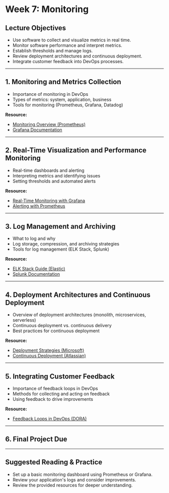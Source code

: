 # Week 7: Monitoring

## Lecture Objectives
- Use software to collect and visualize metrics in real time.
- Monitor software performance and interpret metrics.
- Establish thresholds and manage logs.
- Review deployment architectures and continuous deployment.
- Integrate customer feedback into DevOps processes.

---

## 1. Monitoring and Metrics Collection
- Importance of monitoring in DevOps
- Types of metrics: system, application, business
- Tools for monitoring (Prometheus, Grafana, Datadog)

**Resource:**  
- [Monitoring Overview (Prometheus)](https://prometheus.io/docs/introduction/overview/)
- [Grafana Documentation](https://grafana.com/docs/grafana/latest/)

---

## 2. Real-Time Visualization and Performance Monitoring
- Real-time dashboards and alerting
- Interpreting metrics and identifying issues
- Setting thresholds and automated alerts

**Resource:**  
- [Real-Time Monitoring with Grafana](https://grafana.com/tutorials/)
- [Alerting with Prometheus](https://prometheus.io/docs/alerting/latest/alertmanager/)

---

## 3. Log Management and Archiving
- What to log and why
- Log storage, compression, and archiving strategies
- Tools for log management (ELK Stack, Splunk)

**Resource:**  
- [ELK Stack Guide (Elastic)](https://www.elastic.co/what-is/elk-stack)
- [Splunk Documentation](https://docs.splunk.com/Documentation/Splunk/latest)

---

## 4. Deployment Architectures and Continuous Deployment
- Overview of deployment architectures (monolith, microservices, serverless)
- Continuous deployment vs. continuous delivery
- Best practices for continuous deployment

**Resource:**  
- [Deployment Strategies (Microsoft)](https://learn.microsoft.com/en-us/azure/architecture/guide/deployment/deployment-strategies)
- [Continuous Deployment (Atlassian)](https://www.atlassian.com/continuous-delivery/continuous-deployment)

---

## 5. Integrating Customer Feedback
- Importance of feedback loops in DevOps
- Methods for collecting and acting on feedback
- Using feedback to drive improvements

**Resource:**  
- [Feedback Loops in DevOps (DORA)](https://dora.dev/)

---

## 6. Final Project Due

---

## Suggested Reading & Practice
- Set up a basic monitoring dashboard using Prometheus or Grafana.
- Review your application's logs and consider improvements.
- Review the provided resources for deeper understanding.
